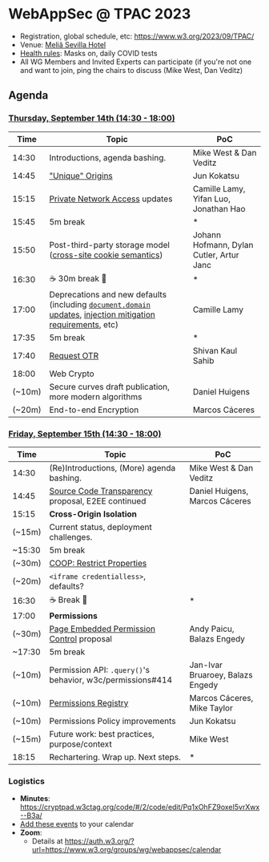 WebAppSec @ TPAC 2023
=====================

* Registration, global schedule, etc: <https://www.w3.org/2023/09/TPAC/>
* Venue: [Meliã Sevilla Hotel](https://www.melia.com/en/hotels/spain/seville/melia-sevilla)
* [Health rules](https://www.w3.org/2023/09/TPAC/health.html): Masks on, daily COVID tests
* All WG Members and Invited Experts can participate (if you're not one and want to join, ping the chairs to discuss (Mike West, Dan Veditz)

Agenda
------

### [Thursday, September 14th (14:30 - 18:00)](https://www.timeanddate.com/worldclock/fixedtime.html?iso=20230914T1230)

| Time | Topic | PoC |
|------|-------|-----|
| 14:30 | Introductions, agenda bashing. | Mike West & Dan Veditz |
| 14:45 | ["Unique" Origins](https://github.com/whatwg/html/issues/9623) | Jun Kokatsu |
| 15:15 | [Private Network Access](https://github.com/wicg/private-network-access/) updates | Camille Lamy, Yifan Luo, Jonathan Hao |
| 15:45 | 5m break | * |
| 15:50 | Post-third-party storage model ([cross-site cookie semantics](https://github.com/DCtheTall/standardizing-cross-site-cookie-semantics/)) | Johann Hofmann, Dylan Cutler, Artur Janc |
| 16:30 | ☕ 30m break 🍪 | * |
| 17:00 | Deprecations and new defaults (including [`document.domain` updates](https://chromestatus.com/feature/5428079583297536), [injection mitigation requirements](https://github.com/mikewest/securer-contexts), etc) | Camille Lamy
| 17:35 | 5m break | * |
| 17:40 | [Request OTR](https://datatracker.ietf.org/doc/draft-sahib-httpbis-off-the-record/) | Shivan Kaul Sahib |
| 18:00 | Web Crypto | |
| (~10m) | Secure curves draft publication, more modern algorithms | Daniel Huigens |
| (~20m) | End-to-end Encryption | Marcos Cáceres |

### [Friday, September 15th (14:30 - 18:00)](https://www.timeanddate.com/worldclock/fixedtime.html?iso=20230915T1230)

| Time | Topic | PoC |
|------|-------|-----|
| 14:30 | (Re)Introductions, (More) agenda bashing. | Mike West & Dan Veditz |
| 14:45 | [Source Code Transparency](https://github.com/w3c/webappsec/issues/627#issuecomment-1673637611) proposal, E2EE continued | Daniel Huigens, Marcos Cáceres |
| 15:15 | **Cross-Origin Isolation** | |
| (~15m) | Current status, deployment challenges. | |
| ~15:30 | 5m break | |
| (~30m) | [COOP: Restrict Properties](https://github.com/hemeryar/coi-with-popups) | |
| (~20m) | `<iframe credentialless>`, defaults? | |
| 16:30 | ☕ Break 🍪 | * |
| 17:00 | **Permissions** ||
| (~30m) | [Page Embedded Permission Control](https://github.com/andypaicu/PEPC/blob/main/explainer.md) proposal | Andy Paicu, Balazs Engedy |
| ~17:30 | 5m break | |
| (~10m) | Permission API: `.query()`'s behavior, w3c/permissions#414 | Jan-Ivar Bruaroey, Balazs Engedy |
| (~10m) | [Permissions Registry](https://w3c.github.io/permissions-registry/) | Marcos Cáceres, Mike Taylor |
| (~10m) | Permissions Policy improvements | Jun Kokatsu |
| (~15m) | Future work: best practices, purpose/context | Mike West |
| 18:15 | Rechartering. Wrap up. Next steps. | * |

### Logistics

*   **Minutes**: https://cryptpad.w3ctag.org/code/#/2/code/edit/Pq1xOhFZ9oxeI5vrXwx--B3a/
*   [Add these events](https://www.w3.org/groups/wg/webappsec/calendar#export) to your calendar
*   **Zoom**:
    * Details at <https://auth.w3.org/?url=https://www.w3.org/groups/wg/webappsec/calendar>

